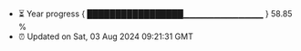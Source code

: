 - ⏳ Year progress { █████████████████▁▁▁▁▁▁▁▁▁▁▁▁▁ } 58.85 %
- ⏰ Updated on Sat, 03 Aug 2024 09:21:31 GMT


